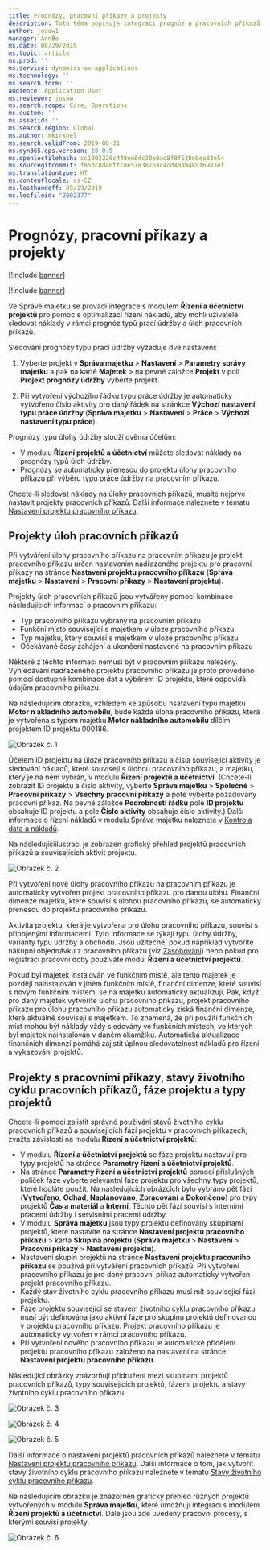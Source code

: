 ```yaml
---
title: Prognózy, pracovní příkazy a projekty
description: Toto téma popisuje integraci prognóz a pracovních příkazů s modulem Řízení a účetnictví projektů ve Správě majetku.
author: josaw1
manager: AnnBe
ms.date: 08/29/2019
ms.topic: article
ms.prod: ''
ms.service: dynamics-ax-applications
ms.technology: ''
ms.search.form: ''
audience: Application User
ms.reviewer: josaw
ms.search.scope: Core, Operations
ms.custom: ''
ms.assetid: ''
ms.search.region: Global
ms.author: mkirknel
ms.search.validFrom: 2019-08-31
ms.dyn365.ops.version: 10.0.5
ms.openlocfilehash: cc1992326c448ee8dc30a9ad8f8f538ebea83e54
ms.sourcegitcommit: f853c8d46ffc8e578387bac4cd48a948916983ef
ms.translationtype: HT
ms.contentlocale: cs-CZ
ms.lasthandoff: 09/19/2019
ms.locfileid: "2002377"
---
```

# <a name="forecasts-work-orders-and-projects"></a>Prognózy, pracovní příkazy a projekty

[!include [banner](../../includes/banner.md)]

[!include [banner](../../includes/preview-banner.md)]

Ve Správě majetku se provádí integrace s modulem **Řízení a účetnictví projektů** pro pomoc s optimalizací řízení nákladů, aby mohli uživatelé sledovat náklady v rámci prognóz typů prací údržby a úloh pracovních příkazů.

Sledování prognózy typu prací údržby vyžaduje dvě nastavení:

1. Vyberte projekt v **Správa majetku** > **Nastavení** > **Parametry správy majetku** a pak na kartě **Majetek** > na pevné záložce **Projekt** v poli **Projekt prognózy údržby** vyberte projekt.

2. Při vytvoření výchozího řádku typu práce údržby je automaticky vytvořeno číslo aktivity pro daný řádek na stránkce **Výchozí nastavení typu práce údržby** (**Správa majetku** > **Nastavení** > **Práce** > **Výchozí nastavení typu práce**).

Prognózy typu úlohy údržby slouží dvěma účelům: 

- V modulu **Řízení projektů a účetnictví** můžete sledovat náklady na prognózy typů úloh údržby. 
- Prognózy se automaticky přenesou do projektu úlohy pracovního příkazu při výběru typu práce údržby na pracovním příkazu.

Chcete-li sledovat náklady na úlohy pracovních příkazů, musíte nejprve nastavit projekty pracovních příkazů. Další informace naleznete v tématu [Nastavení projektu pracovního příkazu](../setup-for-work-orders/work-order-project-setup.md).

## <a name="work-order-job-projects"></a>Projekty úloh pracovních příkazů

Při vytváření úlohy pracovního příkazu na pracovním příkazu je projekt pracovního příkazu určen nastavením nadřazeného projektu pro pracovní příkazy na stránce **Nastavení projektu pracovního příkazu** (**Správa majetku** > **Nastavení** > **Pracovní příkazy** > **Nastavení projektu**).

Projekty úloh pracovních příkazů jsou vytvářeny pomocí kombinace následujících informací o pracovním příkazu:

- Typ pracovního příkazu vybraný na pracovním příkazu 
- Funkční místo související s majetkem v úloze pracovního příkazu
- Typ majetku, který souvisí s majetkem v úloze pracovního příkazu  
- Očekávané časy zahájení a ukončení nastavené na pracovním příkazu  

Některé z těchto informací nemusí být v pracovním příkazu nalezeny. Vyhledávání nadřazeného projektu pracovního příkazu je proto provedeno pomocí dostupné kombinace dat a výběrem ID projektu, které odpovídá údajům pracovního příkazu.

Na následujícím obrázku, vzhledem ke způsobu nsatavení typu majetku **Motor n ákladního automobilu**, bude každá úloha pracovního příkazu, která je vytvořena s typem majetku **Motor nákladního automobilu** dílčím projektem ID projektu 000186.

![Obrázek č. 1](media/01-integration-to-pma.png)

Účelem ID projektu na úloze pracovního příkazu a čísla související aktivity je sledování nákladů, které souvisejí s úlohou pracovního příkazu, a majetku, který je na něm vybrán, v modulu **Řízení projektů a účetnictví**. (Chcete-li zobrazit ID projektu a číslo aktivity, vyberte **Správa majetku** > **Společné** > **Pracovní příkazy** > **Všechny pracovní příkazy** a poté vyberte požadovaný pracovní příkaz. Na pevné záložce **Podrobnosti řádku** pole **ID projektu** obsahuje ID projektu a pole **Číslo aktivity** obsahuje číslo aktivity.) Další informace o řízení nákladů v modulu Správa majetku naleznete v [Kontrola data a nákladů](../controlling-and-reporting/cost-and-date-control.md).

Na následujícíilustraci je zobrazen grafický přehled projektů pracovních příkazů a souvisejících aktivit projektu.

![Obrázek č. 2](media/02-integration-to-pma.png)

Při vytvoření nové úlohy pracovního příkazu na pracovním příkazu je automaticky vytvořen projekt pracovního příkazu pro danou úlohu. Finanční dimenze majetku, které souvisí s úlohou pracovního příkazu, se automaticky přenesou do projektu pracovního příkazu.

Aktivita projektu, která je vytvořena pro úlohu pracovního příkazu, souvisí s připojenými informacemi. Tyto informace se týkají typu úlohy údržby, varianty typu údržby a obchodu. Jsou užitečné, pokud například vytvoříte nákupní objednávku z pracovního příkazu (viz [Zásobování](../work-orders/procurement.md)) nebo pokud pro registraci pracovní doby používáte modul **Řízení a účetnictví projektů**.

Pokud byl majetek instalován ve funkčním místě, ale tento majetek je později nainstalován v jiném funkčním místě, finanční dimenze, které souvisí s novým funkčním místem, se na majetku automaticky aktualizují. Pak, když pro daný majetek vytvoříte úlohu pracovního příkazu, projekt pracovního příkazu pro úlohu pracovního příkazu automaticky získá finanční dimenze, které aktuálně souvisejí s majetkem. To znamená, že při použití funkčních míst mohou být náklady vždy sledovány ve funkčních místech, ve kterých byl majetek nainstalován v daném okamžiku. Automatická aktualizace finančních dimenzí pomáhá zajistit úplnou sledovatelnost nákladů pro řízení a vykazování projektů.

## <a name="work-order-projects-work-order-lifecycle-states-project-stages-and-project-types"></a>Projekty s pracovními příkazy, stavy životního cyklu pracovních příkazů, fáze projektu a typy projektů

Chcete-li pomoci zajistit správné používání stavů životního cyklu pracovních příkazů a souvisejících fází projektu v pracovních příkazech, zvažte závislosti na modulu **Řízení a účetnictví projektů**:

- V modulu **Řízení a účetnictví projektů** se fáze projektu nastavují pro typy projektů na stránce **Parametry řízení a účetnictví projektů**.  
- Na stránce **Parametry řízení a účetnictví projektů** pomocí příslušných políček fáze vyberte relevantní fáze projektu pro všechny typy projektů, které hodláte použít. Na následujících obrázcích bylo vybráno pět fází (**Vytvořeno**, **Odhad**, **Naplánováno**, **Zpracování** a **Dokončeno**) pro typy projektů **Čas a materiál** a **Interní**. Těchto pět fází souvisí s interními pracemi údržby i servisními pracemi údržby.
- V modulu **Správa majetku** jsou typy projektu definovány skupinami projektů, které nastavíte na stránce **Nastavení projektu pracovního příkazu** > karta **Skupina projektu** (**Správa majetku** > **Nastavení** > **Pracovní příkazy** > **Nastavení projektu**).  
- Nastavení skupin projektů na stránce **Nastavení projektu pracovního příkazu** se používá při vytváření pracovních příkazů. Při vytvoření pracovního příkazu je pro daný pracovní příkaz automaticky vytvořen projekt pracovního příkazu.  
- Každý stav životního cyklu pracovního příkazu musí mít související fázi projektu.  
- Fáze projektu související se stavem životního cyklu pracovního příkazu musí být definována jako aktivní fáze pro skupinu projektů definovanou v projektu pracovního příkazu. Projekt pracovního příkazu je automaticky vytvořen v rámci pracovního příkazu.
- Při vytvoření nového pracovního příkazu je automatické přidělení projektu pracovního příkazu založeno na nastavení na stránce **Nastavení projektu pracovního příkazu**.  

Následující obrázky znázorňují přidružení mezi skupinami projektů pracovních příkazů, typy souvisejících projektů, fázemi projektu a stavy životního cyklu pracovního příkazu.

![Obrázek č. 3](media/03-integration-to-pma.png)

![Obrázek č. 4](media/04-integration-to-pma.png)

![Obrázek č. 5](media/05-integration-to-pma.png)

Další informace o nastavení projektů pracovních příkazů naleznete v tématu [Nastavení projektu pracovního příkazu](../setup-for-work-orders/work-order-project-setup.md). Další informace o tom, jak vytvořit stavy životního cyklu pracovního příkazu naleznete v tématu [Stavy životního cyklu pracovního příkazu](../setup-for-work-orders/work-order-lifecycle-states.md).

Na následujícím obrázku je znázorněn grafický přehled různých projektů vytvořených v modulu **Správa majetku**, které umožňují integraci s modulem **Řízení projektů a účetnictví**. Dále jsou zde uvedeny pracovní procesy, s kterými souvisí projekty.

![Obrázek č. 6](media/06-integration-to-pma.png)

